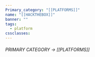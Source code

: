 ```yaml
---
Primary_category: "[[PLATFORMS]]"
name: "[[HACKTHEBOX]]"
banner: ""
tags:
  - platform
cssclasses:
---
```

###### PRIMARY CATEGORY → [[PLATFORMS]]